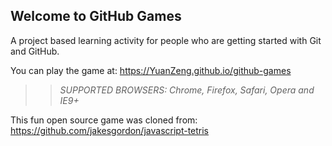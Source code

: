 ## Welcome to GitHub Games

A project based learning activity for people who are getting started with Git and GitHub.

You can play the game at: https://YuanZeng.github.io/github-games

>> _*SUPPORTED BROWSERS*: Chrome, Firefox, Safari, Opera and IE9+_

This fun open source game was cloned from: https://github.com/jakesgordon/javascript-tetris
